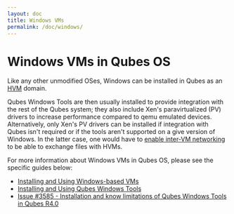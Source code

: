 ```yaml
---
layout: doc
title: Windows VMs
permalink: /doc/windows/
---
```


Windows VMs in Qubes OS
=======================

Like any other unmodified OSes, Windows can be installed in Qubes as an [HVM](/doc/standalone-and-hvm/) domain.

Qubes Windows Tools are then usually installed to provide integration with the rest of the Qubes system; they also include Xen's paravirtualized (PV) drivers to increase performance compared to qemu emulated devices. Alternatively, only Xen's PV drivers can be installed if integration with Qubes isn't required or if the tools aren't supported on a give version of Windows. In the latter case, one would have to [enable inter-VM networking](/doc/firewall/#enabling-networking-between-two-qubes) to be able to exchange files with HVMs. 


For more information about Windows VMs in Qubes OS, please see the specific guides below:

 * [Installing and Using Windows-based VMs](/doc/windows-vm/)
 * [Installing and Using Qubes Windows Tools](/doc/windows-tools/)
 * [Issue #3585 - Installation and know limitations of Qubes Windows Tools in Qubes R4.0](https://github.com/QubesOS/qubes-issues/issues/3585)


